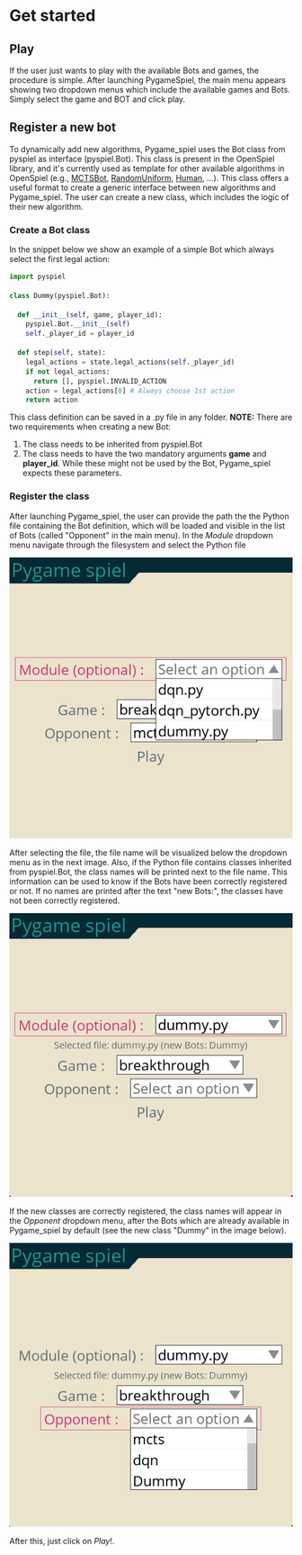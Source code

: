 # Get started

## Play
If the user just wants to play with the available Bots and games, the procedure is simple. After launching PygameSpiel, the main menu appears showing two dropdown menus which include the available games and Bots. Simply select the game and BOT and click play.

## Register a new bot
To dynamically add new algorithms, Pygame_spiel uses the Bot class from pyspiel as interface (pyspiel.Bot). This class is present in the OpenSpiel library, and it's currently used as template for other available algorithms in OpenSpiel (e.g., [MCTSBot](https://github.com/google-deepmind/open_spiel/blob/master/open_spiel/python/algorithms/mcts.py), [RandomUniform](https://github.com/google-deepmind/open_spiel/blob/master/open_spiel/python/bots/uniform_random.py), [Human](https://github.com/google-deepmind/open_spiel/blob/master/open_spiel/python/bots/human.py), ...). This class offers a useful format to create a generic interface between new algorithms and Pygame_spiel. The user can create a new class, which includes the logic of their new algorithm.

### Create a Bot class
In the snippet below we show an example of a simple Bot which always select the first legal action:

```python
import pyspiel

class Dummy(pyspiel.Bot):

  def __init__(self, game, player_id):
    pyspiel.Bot.__init__(self)
    self._player_id = player_id

  def step(self, state):
    legal_actions = state.legal_actions(self._player_id)
    if not legal_actions:
      return [], pyspiel.INVALID_ACTION
    action = legal_actions[0] # Always choose 1st action
    return action
```
This class definition can be saved in a .py file in any folder.
**NOTE:** There are two requirements when creating a new Bot:
1) The class needs to be inherited from pyspiel.Bot
2) The class needs to have the two mandatory arguments **game** and **player_id**. While these might not be used by the Bot, Pygame_spiel expects these parameters.

### Register the  class
After launching Pygame_spiel, the user can provide the path the the Python file containing the Bot definition, which will be loaded and visible in the list of Bots (called "Opponent" in the main menu). In the *Module* dropdown menu navigate through the filesystem and select the Python file

![alt text](images/module_dropdown_1.png)

After selecting the file, the file name will be visualized below the dropdown menu as in the next image. Also, if the Python file contains classes inherited from pyspiel.Bot, the class names will be printed next to the file name. This information can be used to know if the Bots have been correctly registered or not. If no names are printed after the text "new Bots:", the classes have not been correctly registered.

![alt text](images/module_dropdown_2.png)

If the new classes are correctly registered, the class names will appear in the *Opponent* dropdown menu, after the Bots which are already available in Pygame_spiel by default (see the new class "Dummy" in the image below).

![alt text](images/module_dropdown_3.png)

After this, just click on *Play*!.